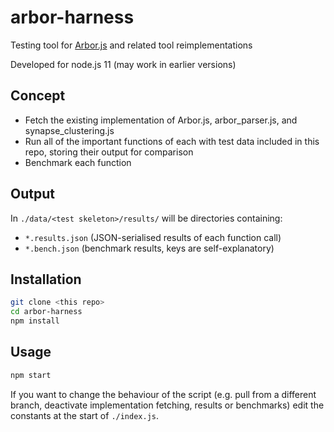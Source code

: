 # arbor-harness

Testing tool for 
[Arbor.js](https://github.com/catmaid/CATMAID/blob/master/django/applications/catmaid/static/libs/catmaid/Arbor.js)
and related tool reimplementations

Developed for node.js 11 (may work in earlier versions)

## Concept

- Fetch the existing implementation of Arbor.js, arbor_parser.js, and synapse_clustering.js
- Run all of the important functions of each with test data included in this repo, storing their output for comparison
- Benchmark each function

## Output

In `./data/<test skeleton>/results/` will be directories containing:

- `*.results.json` (JSON-serialised results of each function call)
- `*.bench.json` (benchmark results, keys are self-explanatory)

## Installation

```bash
git clone <this repo>
cd arbor-harness
npm install
```

## Usage

```bash
npm start
```

If you want to change the behaviour of the script 
(e.g. pull from a different branch, deactivate implementation fetching, results or benchmarks)
edit the constants at the start of `./index.js`.
